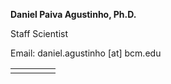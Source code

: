 **Daniel Paiva Agustinho, Ph.D.**

Staff Scientist

Email: daniel.agustinho [at] bcm.edu


<table>
<tr>
    <td>
    <a style="margin-right: 2px" href="https://scholar.google.com/citations?user=ZxLe2iUAAAAJ&hl=en" target="_blank"><i class="ai ai-google-scholar"></i></a>
    </td>
    <td>
    <a style="margin-right: 2px" href="https://github.com/DanielPAagustinho" target="_blank"><i class="fa-brands fa-github"></i></a>
    </td>
    <td>
    <a style="margin-right: 2px" href="https://www.linkedin.com/in/daniel-agustinho-20704b120/" target="_blank"><i class="fa-brands fa-linkedin"></i></a>
    </td>
    <td>
    <a style="margin-right: 2px" href="https://twitter.com//D_Agustinho" target="_blank"><i class="fa-brands fa-x-twitter"></i></a>
    </td>
    </tr>
</table>